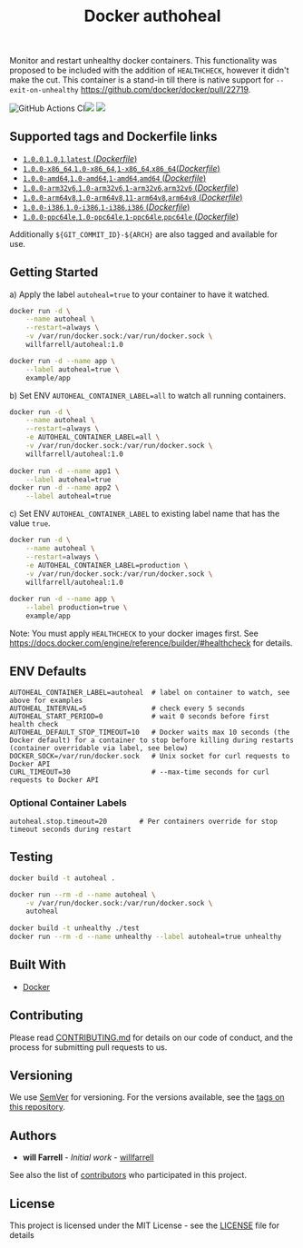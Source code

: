 <h1 align="center">
  <im src="https://raw.githubusercontent.com/willfarrell/docker-aautoheal/master/docs/img/header.png" alt="Dcoker Autoheal">
  <br/>
  Docker authoheal
  <br/>
  <br/>
</h1>

Monitor and restart unhealthy docker containers. 
This functionality was proposed to be included with the addition of `HEALTHCHECK`, however it didn't make the cut.
This container is a stand-in till there is native support for `--exit-on-unhealthy` https://github.com/docker/docker/pull/22719.

![GitHub Actions CI](https://github.com/pschmitt/docker-autoheal/workflows/GitHub%20Actions%20CI/badge.svg)[![](https://img.shields.io/docker/pulls/willfarrell/autoheal.svg)](https://hub.docker.com/r/willfarrell/autoheal)  [![](https://images.microbadger.com/badges/image/willfarrell/autoheal.svg)](http://microbadger.com/images/willfarrell/autoheal)

## Supported tags and Dockerfile links
- [`1.0.0`,`1.0`,`1`,`latest` (*Dockerfile*)](https://github.com/willfarrell/docker-autoheal/blob/master/Dockerfile)
- [`1.0.0-x86_64`,`1.0-x86_64`,`1-x86_64`,`x86_64`(*Dockerfile*)](https://github.com/willfarrell/docker-autoheal/blob/master/Dockerfile)
- [`1.0.0-amd64`,`1.0-amd64`,`1-amd64`,`amd64` (*Dockerfile*)](https://github.com/willfarrell/docker-autoheal/blob/master/Dockerfile)
- [`1.0.0-arm32v6`,`1.0-arm32v6`,`1-arm32v6`,`arm32v6` (*Dockerfile*)](https://github.com/willfarrell/docker-autoheal/blob/master/Dockerfile)
- [`1.0.0-arm64v8`,`1.0-arm64v8`,`11-arm64v8`,`arm64v8` (*Dockerfile*)](https://github.com/willfarrell/docker-autoheal/blob/master/Dockerfile)
- [`1.0.0-i386`,`1.0-i386`,`1-i386`,`i386` (*Dockerfile*)](https://github.com/willfarrell/docker-autoheal/blob/master/Dockerfile)
- [`1.0.0-ppc64le`,`1.0-ppc64le`,`1-ppc64le`,`ppc64le` (*Dockerfile*)](https://github.com/willfarrell/docker-autoheal/blob/master/Dockerfile)

Additionally `${GIT_COMMIT_ID}-${ARCH}` are also tagged and available for use.

## Getting Started
a) Apply the label `autoheal=true` to your container to have it watched.

```bash
docker run -d \
    --name autoheal \
    --restart=always \
    -v /var/run/docker.sock:/var/run/docker.sock \
    willfarrell/autoheal:1.0

docker run -d --name app \
    --label autoheal=true \
    example/app
```

b) Set ENV `AUTOHEAL_CONTAINER_LABEL=all` to watch all running containers. 

```bash
docker run -d \
    --name autoheal \
    --restart=always \
    -e AUTOHEAL_CONTAINER_LABEL=all \
    -v /var/run/docker.sock:/var/run/docker.sock \
    willfarrell/autoheal:1.0
    
docker run -d --name app1 \
    --label autoheal=true
docker run -d --name app2 \
    --label autoheal=true
```

c) Set ENV `AUTOHEAL_CONTAINER_LABEL` to existing label name that has the value `true`.

```bash
docker run -d \
    --name autoheal \
    --restart=always \
    -e AUTOHEAL_CONTAINER_LABEL=production \
    -v /var/run/docker.sock:/var/run/docker.sock \
    willfarrell/autoheal:1.0
    
docker run -d --name app \
    --label production=true \
    example/app


```

Note: You must apply `HEALTHCHECK` to your docker images first. See https://docs.docker.com/engine/reference/builder/#healthcheck for details.

## ENV Defaults
```
AUTOHEAL_CONTAINER_LABEL=autoheal  # label on container to watch, see above for examples
AUTOHEAL_INTERVAL=5                # check every 5 seconds
AUTOHEAL_START_PERIOD=0            # wait 0 seconds before first health check
AUTOHEAL_DEFAULT_STOP_TIMEOUT=10   # Docker waits max 10 seconds (the Docker default) for a container to stop before killing during restarts (container overridable via label, see below)
DOCKER_SOCK=/var/run/docker.sock   # Unix socket for curl requests to Docker API
CURL_TIMEOUT=30                    # --max-time seconds for curl requests to Docker API
```

### Optional Container Labels
```
autoheal.stop.timeout=20        # Per containers override for stop timeout seconds during restart
```

## Testing
```bash
docker build -t autoheal .

docker run --rm -d --name autoheal \
    -v /var/run/docker.sock:/var/run/docker.sock \
    autoheal                                                                       
  
docker build -t unhealthy ./test  
docker run --rm -d --name unhealthy --label autoheal=true unhealthy
```

## Built With
- [Docker](https://www.docker.com/)

## Contributing

Please read [CONTRIBUTING.md](docs/CONTRIBUTING.md) for details on our code of conduct, and the process for submitting pull requests to us.

## Versioning

We use [SemVer](http://semver.org/) for versioning. For the versions available, see the [tags on this repository](https://github.com/willfarrell/autoheal/tags). 

## Authors

* **will Farrell** - *Initial work* - [willfarrell](https://github.com/willfarrell)

See also the list of [contributors](https://github.com/your/project/contributors) who participated in this project.

## License

This project is licensed under the MIT License - see the [LICENSE](LICENSE) file for details

